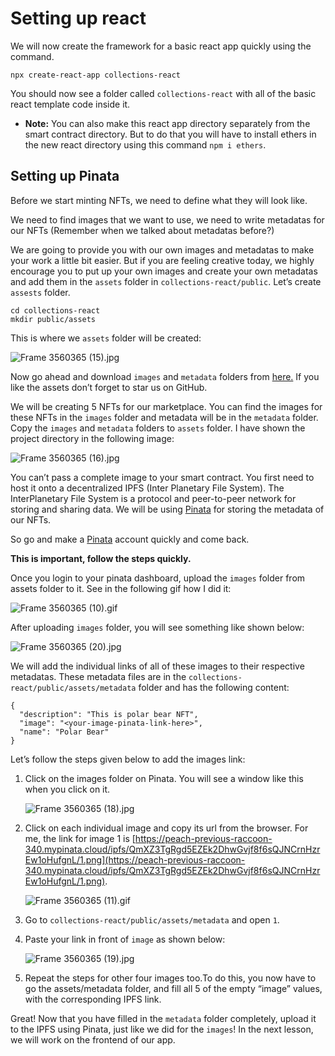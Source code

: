﻿# Setting up react

We will now create the framework for a basic react app quickly using the command.

```
npx create-react-app collections-react
```

You should now see a folder called `collections-react` with all of the basic react template code inside it.

- **Note:** You can also make this react app directory separately from the smart contract directory. But to do that you will have to install ethers in the new react directory using this command `npm i ethers`.

## Setting up Pinata

Before we start minting NFTs, we need to define what they will look like.

We need to find images that we want to use, we need to write metadatas for our NFTs (Remember when we talked about metadatas before?)

We are going to provide you with our own images and metadatas to make your work a little bit easier. But if you are feeling creative today, we highly encourage you to put up your own images and create your own metadatas and add them in the `assets` folder in `collections-react/public`. Let’s create `assests` folder.

```
cd collections-react 
mkdir public/assets
```

This is where we `assets` folder will be created:

![Frame 3560365 (15).jpg](https://github.com/0xmetaschool/Learning-Projects/blob/main/assests_for_all/Launch%20your%20own%20epic%20NFT%20place/3%20Making%20the%20Frontend%20of%20your%20Marketplace/1.%20Setting%20up%20react/Frame_3560365_(15).jpg?raw=true)

Now go ahead and download `images` and `metadata` folders from [here.](https://github.com/0xmetaschool/Learning-Projects/tree/main/assets/Launch%20your%20own%20epic%20NFT%20marketplace) If you like the assets don’t forget to star us on GitHub. 

We will be creating 5 NFTs for our marketplace. You can find the images for these NFTs in the `images` folder and metadata will be in the `metadata` folder. Copy the `images` and `metadata` folders to `assets` folder. I have shown the project directory in the following image:

![Frame 3560365 (16).jpg](https://github.com/0xmetaschool/Learning-Projects/blob/main/assests_for_all/Launch%20your%20own%20epic%20NFT%20place/3%20Making%20the%20Frontend%20of%20your%20Marketplace/1.%20Setting%20up%20react/Frame_3560365_(16).jpg?raw=true)

You can’t pass a complete image to your smart contract. You first need to host it onto a decentralized IPFS (Inter Planetary File System). The InterPlanetary File System is a protocol and peer-to-peer network for storing and sharing data. We will be using [Pinata](https://www.pinata.cloud/) for storing the metadata of our NFTs.

So go and make a [Pinata](https://www.pinata.cloud/) account quickly and come back.

**This is important, follow the steps quickly.**

Once you login to your pinata dashboard, upload the `images` folder from assets folder to it. See in the following gif how I did it:

![Frame 3560365 (10).gif](https://github.com/0xmetaschool/Learning-Projects/blob/main/assests_for_all/Launch%20your%20own%20epic%20NFT%20place/3%20Making%20the%20Frontend%20of%20your%20Marketplace/1.%20Setting%20up%20react/Frame_3560365_(10).gif?raw=true)

After uploading `images` folder, you will see something like shown below:

![Frame 3560365 (20).jpg](https://github.com/0xmetaschool/Learning-Projects/blob/main/assests_for_all/Launch%20your%20own%20epic%20NFT%20place/3%20Making%20the%20Frontend%20of%20your%20Marketplace/1.%20Setting%20up%20react/Frame_3560365_(20).jpg?raw=true)

We will add the individual links of all of these images to their respective metadatas. These metadata files are in the `collections-react/public/assets/metadata` folder and has the following content:

```
{
  "description": "This is polar bear NFT",
  "image": "<your-image-pinata-link-here>",
  "name": "Polar Bear"
}
```

 Let’s follow the steps given below to add the images link:

1. Click on the images folder on Pinata. You will see a window like this when you click on it.
    
    ![Frame 3560365 (18).jpg](https://github.com/0xmetaschool/Learning-Projects/blob/main/assests_for_all/Launch%20your%20own%20epic%20NFT%20place/3%20Making%20the%20Frontend%20of%20your%20Marketplace/1.%20Setting%20up%20react/Frame_3560365_(18).jpg?raw=true)
    

1. Click on each individual image and copy its url from the browser. For me, the link for image 1 is [https://peach-previous-raccoon-340.mypinata.cloud/ipfs/QmXZ3TgRgd5EZEk2DhwGvjf8f6sQJNCrnHzrEw1oHufgnL/1.png](https://peach-previous-raccoon-340.mypinata.cloud/ipfs/QmXZ3TgRgd5EZEk2DhwGvjf8f6sQJNCrnHzrEw1oHufgnL/1.png).
    
    ![Frame 3560365 (11).gif](https://github.com/0xmetaschool/Learning-Projects/blob/main/assests_for_all/Launch%20your%20own%20epic%20NFT%20place/3%20Making%20the%20Frontend%20of%20your%20Marketplace/1.%20Setting%20up%20react/Frame_3560365_(11).gif?raw=true)
    
2. Go to `collections-react/public/assets/metadata` and open `1`.
3. Paste your link in front of `image` as shown below:
    
    ![Frame 3560365 (19).jpg](https://github.com/0xmetaschool/Learning-Projects/blob/main/assests_for_all/Launch%20your%20own%20epic%20NFT%20place/3%20Making%20the%20Frontend%20of%20your%20Marketplace/1.%20Setting%20up%20react/Frame_3560365_(19).jpg?raw=true)
    
4. Repeat the steps for other four images too.To do this, you now have to go the assets/metadata folder, and fill all 5 of the empty “image” values, with the corresponding IPFS link.

Great! Now that you have filled in the `metadata` folder completely, upload it to the IPFS using Pinata, just like we did for the `images`! In the next lesson, we will work on the frontend of our app.